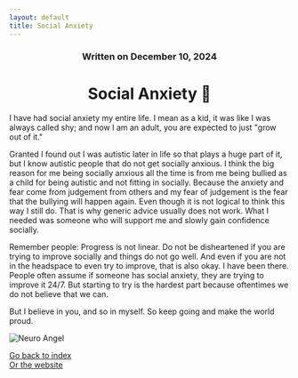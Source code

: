 ```yaml
---
layout: default
title: Social Anxiety
---
```

### <center>Written on December 10, 2024</center>

# <center>Social Anxiety &#128156;</center>  
I have had social anxiety my entire life. I mean as a kid, it was like I was always called shy; and now I am an adult, you are expected to just "grow out of it."

Granted I found out I was autistic later in life so that plays a huge part of it, but I know autistic people that do not get socially anxious. I think the big reason for me being socially anxious all the time is from me being bullied as a child for being autistic and not fitting in socially. Because the anxiety and fear come from judgement from others and my fear of judgement is the fear that the bullying will happen again. Even though it is not logical to think this way I still do. That is why generic advice usually does not work. What I needed was someone who will support me and slowly gain confidence socially. 

Remember people: Progress is not linear. Do not be disheartened if you are trying to improve socially and things do not go well. And even if you are not in the headspace to even try to improve, that is also okay. I have been there. People often assume if someone has social anxiety, they are trying to improve it 24/7. But starting to try is the hardest part because oftentimes we do not believe that we can. 

But I believe in you, and so in myself.
So keep going and make the world proud. 

![Neuro Angel](https://images.guns.lol/tXaHv.jpg)  

[Go back to index](./blog-index.md)  
[Or the website](https://17hoodies.github.io/fonzi/index.html)  
